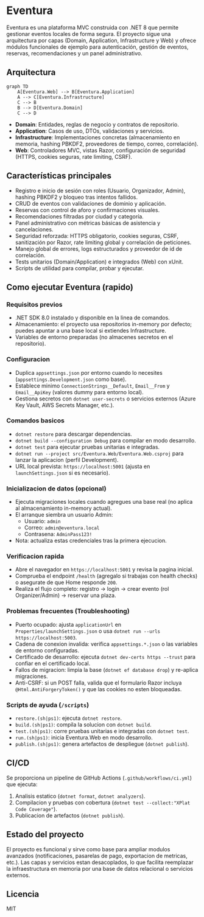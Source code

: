 # Eventura

Eventura es una plataforma MVC construida con .NET 8 que permite gestionar eventos locales de forma segura. El proyecto sigue una arquitectura por capas (Domain, Application, Infrastructure y Web) y ofrece módulos funcionales de ejemplo para autenticación, gestión de eventos, reservas, recomendaciones y un panel administrativo.

## Arquitectura

```mermaid
graph TD
    A[Eventura.Web] --> B[Eventura.Application]
    A --> C[Eventura.Infrastructure]
    C --> B
    B --> D[Eventura.Domain]
    C --> D
```

- **Domain**: Entidades, reglas de negocio y contratos de repositorio.
- **Application**: Casos de uso, DTOs, validaciones y servicios.
- **Infrastructure**: Implementaciones concretas (almacenamiento en memoria, hashing PBKDF2, proveedores de tiempo, correo, correlación).
- **Web**: Controladores MVC, vistas Razor, configuración de seguridad (HTTPS, cookies seguras, rate limiting, CSRF).

## Características principales

- Registro e inicio de sesión con roles (Usuario, Organizador, Admin), hashing PBKDF2 y bloqueo tras intentos fallidos.
- CRUD de eventos con validaciones de dominio y aplicación.
- Reservas con control de aforo y confirmaciones visuales.
- Recomendaciones filtradas por ciudad y categoría.
- Panel administrativo con métricas básicas de asistencia y cancelaciones.
- Seguridad reforzada: HTTPS obligatorio, cookies seguras, CSRF, sanitización por Razor, rate limiting global y correlación de peticiones.
- Manejo global de errores, logs estructurados y proveedor de id de correlación.
- Tests unitarios (Domain/Application) e integrados (Web) con xUnit.
- Scripts de utilidad para compilar, probar y ejecutar.

## Como ejecutar Eventura (rapido)

### Requisitos previos

- .NET SDK 8.0 instalado y disponible en la linea de comandos.
- Almacenamiento: el proyecto usa repositorios in-memory por defecto; puedes apuntar a una base local si extiendes Infrastructure.
- Variables de entorno preparadas (no almacenes secretos en el repositorio).

### Configuracion

- Duplica `appsettings.json` por entorno cuando lo necesites (`appsettings.Development.json` como base).
- Establece minimo `ConnectionStrings__Default`, `Email__From` y `Email__ApiKey` (valores dummy para entorno local).
- Gestiona secretos con `dotnet user-secrets` o servicios externos (Azure Key Vault, AWS Secrets Manager, etc.).

### Comandos basicos

- `dotnet restore` para descargar dependencias.
- `dotnet build --configuration Debug` para compilar en modo desarrollo.
- `dotnet test` para ejecutar pruebas unitarias e integradas.
- `dotnet run --project src/Eventura.Web/Eventura.Web.csproj` para lanzar la aplicacion (perfil Development).
- URL local prevista: `https://localhost:5001` (ajusta en `launchSettings.json` si es necesario).

### Inicializacion de datos (opcional)

- Ejecuta migraciones locales cuando agregues una base real (no aplica al almacenamiento in-memory actual).
- El arranque siembra un usuario Admin:
  - Usuario: `admin`
  - Correo: `admin@eventura.local`
  - Contrasena: `AdminPass123!`
- Nota: actualiza estas credenciales tras la primera ejecucion.

### Verificacion rapida

- Abre el navegador en `https://localhost:5001` y revisa la pagina inicial.
- Comprueba el endpoint `/health` (agregalo si trabajas con health checks) o asegurate de que Home responde `200`.
- Realiza el flujo completo: registro -> login -> crear evento (rol Organizer/Admin) -> reservar una plaza.

### Problemas frecuentes (Troubleshooting)

- Puerto ocupado: ajusta `applicationUrl` en `Properties/launchSettings.json` o usa `dotnet run --urls https://localhost:5003`.
- Cadena de conexion invalida: verifica `appsettings.*.json` o las variables de entorno configuradas.
- Certificado de desarrollo: ejecuta `dotnet dev-certs https --trust` para confiar en el certificado local.
- Fallos de migracion: limpia la base (`dotnet ef database drop`) y re-aplica migraciones.
- Anti-CSRF: si un POST falla, valida que el formulario Razor incluya `@Html.AntiForgeryToken()` y que las cookies no esten bloqueadas.

### Scripts de ayuda (`/scripts`)

- `restore.(sh|ps1)`: ejecuta `dotnet restore`.
- `build.(sh|ps1)`: compila la solucion con `dotnet build`.
- `test.(sh|ps1)`: corre pruebas unitarias e integradas con `dotnet test`.
- `run.(sh|ps1)`: inicia Eventura.Web en modo desarrollo.
- `publish.(sh|ps1)`: genera artefactos de despliegue (`dotnet publish`).

## CI/CD

Se proporciona un pipeline de GitHub Actions (`.github/workflows/ci.yml`) que ejecuta:

1. Analisis estatico (`dotnet format`, `dotnet analyzers`).
2. Compilacion y pruebas con cobertura (`dotnet test --collect:"XPlat Code Coverage"`).
3. Publicacion de artefactos (`dotnet publish`).

## Estado del proyecto

El proyecto es funcional y sirve como base para ampliar modulos avanzados (notificaciones, pasarelas de pago, exportacion de metricas, etc.). Las capas y servicios estan desacoplados, lo que facilita reemplazar la infraestructura en memoria por una base de datos relacional o servicios externos.

## Licencia

MIT
